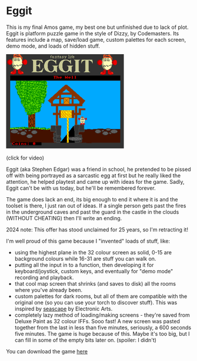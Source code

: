 # Eggit

This is my final Amos game, my best one but unfinished due to lack of plot.
Eggit is platform puzzle game in the style of Dizzy, by Codemasters. Its
features include a map, save/load game, custom palettes for each screen,
demo mode, and loads of hidden stuff.

[![screenshot](eggit1.gif)](https://youtu.be/pSFFcp6UPvA)

(click for video)

Eggit (aka Stephen Edgar) was a friend in school, he pretended to be pissed
off with being portrayed as a sarcastic egg at first but he really liked the
attention, he helped playtest and came up with ideas for the game. Sadly,
Eggit can't be with us today, but he'll be remembered forever.

The game does lack an end, its big enough to end it where it is and the toolset
is there, I just ran out of ideas. If a single person gets past the fires in
the underground caves and past the guard in the castle in the clouds (WITHOUT
CHEATING) then I'll write an ending.

2024 note: This offer has stood unclaimed for 25 years, so I'm retracting it!

I'm well proud of this game because I "invented" loads of stuff, like:

* using the highest plane in the 32 colour screen as solid, 0-15 are background
  colours while 16-31 are stuff you can walk on.
* putting all the input in to a function, then developing it for keyboard/joystick,
  custom keys, and eventually for "demo mode" recording and playback.
* that cool map screen that shrinks (and saves to disk) all the rooms where you've
  already been.
* custom palettes for dark rooms, but all of them are compatible with the original
  one (so you can use your torch to discover stuff). This was inspired by
  [seascape](/log/2005/seascape) by Electronic Arts.
* completely lazy method of loading/making screens - they're saved from Deluxe
  Paint as 32 colour IFFs. Sooo fast! A new screen was pasted together from the
  last in less than five minutes, seriously, a 600 seconds five minutes. The game
  is huge because of this. Maybe it's too big, but I can fill in some of the empty
  bits later on. (spoiler: I didn't)

You can download the game [here](eggit.rar)

